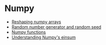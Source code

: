 # Numpy

- [Reshaping numpy arrays](https://towardsdatascience.com/reshaping-numpy-arrays-in-python-a-step-by-step-pictorial-tutorial-aed5f471cf0b)
- [Random number generator and random seed](https://towardsdatascience.com/stop-using-numpy-random-seed-581a9972805f)
- [Numpy functions](https://towardsdatascience.com/25-numpy-treasures-buried-in-the-docs-waiting-to-be-found-60d8e17931cd)
- [Understanding Numpy's einsum](https://eli.thegreenplace.net/2025/understanding-numpys-einsum/)
